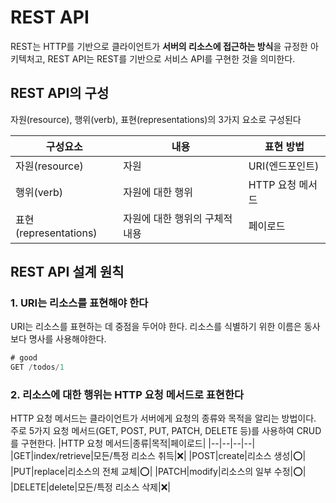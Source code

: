 # REST API

REST는 HTTP를 기반으로 클라이언트가 **서버의 리소스에 접근하는 방식**을 규정한 아키텍처고, REST API는 REST를 기반으로 서비스 API를 구현한 것을 의미한다.

## REST API의 구성

자원(resource), 행위(verb), 표현(representations)의 3가지 요소로 구성된다

| 구성요소              | 내용                           | 표현 방법        |
| --------------------- | ------------------------------ | ---------------- |
| 자원(resource)        | 자원                           | URI(엔드포인트)  |
| 행위(verb)            | 자원에 대한 행위               | HTTP 요청 메서드 |
| 표현(representations) | 자원에 대한 행위의 구체적 내용 | 페이로드         |

## REST API 설계 원칙

### 1. URI는 리소스를 표현해야 한다

URI는 리소스를 표현하는 데 중점을 두어야 한다. 리소스를 식별하기 위한 이름은 동사보다 명사를 사용해야한다.

```js
# good
GET /todos/1
```

### 2. 리소스에 대한 행위는 HTTP 요청 메서드로 표현한다

HTTP 요청 메서드는 클라이언트가 서버에게 요청의 종류와 목적을 알리는 방법이다. 주로 5가지 요청 메서드(GET, POST, PUT, PATCH, DELETE 등)를 사용하여 CRUD를 구현한다.
|HTTP 요청 메서드|종류|목적|페이로드|
|--|--|--|--|
|GET|index/retrieve|모든/특정 리소스 취득|❌|
|POST|create|리소스 생성|⭕|
|PUT|replace|리소스의 전체 교체|⭕|
|PATCH|modify|리소스의 일부 수정|⭕|
|DELETE|delete|모든/특정 리소스 삭제|❌|
